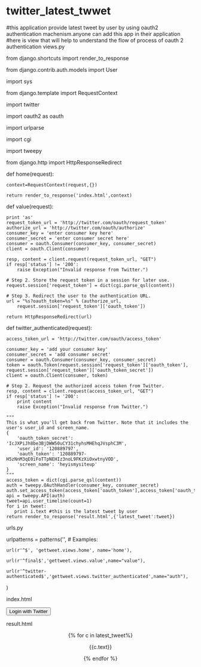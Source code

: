 twitter_latest_twwet
====================

#this application provide latest tweet by user by using oauth2 authentication machenism.anyone can add this app in their application
#here is view that will help to understand the flow of process of oauth 2 authentication
views.py


from django.shortcuts import render_to_response

from django.contrib.auth.models import User

import sys

from django.template import RequestContext

import twitter

import oauth2 as oauth

import urlparse

import cgi

import tweepy

from django.http import HttpResponseRedirect

def home(request):

    context=RequestContext(request,{})
    
    return render_to_response('index.html',context)

def value(request):

    print 'as'
    request_token_url = 'http://twitter.com/oauth/request_token'
    authorize_url = 'http://twitter.com/oauth/authorize'
    consumer_key = 'enter consumer key here'
    consumer_secret = 'enter consumer secret here'
    consumer = oauth.Consumer(consumer_key, consumer_secret)
    client = oauth.Client(consumer)
    
    resp, content = client.request(request_token_url, "GET")
    if resp['status'] != '200':
        raise Exception("Invalid response from Twitter.")

    # Step 2. Store the request token in a session for later use.
    request.session['request_token'] = dict(cgi.parse_qsl(content))

    # Step 3. Redirect the user to the authentication URL.
    url = "%s?oauth_token=%s" % (authorize_url,
        request.session['request_token']['oauth_token'])

    return HttpResponseRedirect(url)

def twitter_authenticated(request):

    access_token_url = 'http://twitter.com/oauth/access_token'
    
    consumer_key = 'add your consumer key'
    consumer_secret = 'add consumer secret'
    consumer = oauth.Consumer(consumer_key, consumer_secret)
    token = oauth.Token(request.session['request_token']['oauth_token'],
    request.session['request_token']['oauth_token_secret'])
    client = oauth.Client(consumer, token)

    # Step 2. Request the authorized access token from Twitter.
    resp, content = client.request(access_token_url, "GET")
    if resp['status'] != '200':
        print content
        raise Exception("Invalid response from Twitter.")

    """
    This is what you'll get back from Twitter. Note that it includes the
    user's user_id and screen_name.
    {
        'oauth_token_secret': 'IcJXPiJh8be3BjDWW50uCY31chyhsMHEhqJVsphC3M',
        'user_id': '120889797', 
        'oauth_token': '120889797-H5zNnM3qE0iFoTTpNEHIz3noL9FKzXiOxwtnyVOD',
        'screen_name': 'heyismysiteup'
    }
    """
    access_token = dict(cgi.parse_qsl(content))
    auth = tweepy.OAuthHandler(consumer_key, consumer_secret)
    auth.set_access_token(access_token['oauth_token'],access_token['oauth_token_secret'])
    api = tweepy.API(auth)
    tweet=api.user_timeline(count=1)
    for i in tweet:
       print i.text #this is the latest tweet by user
    return render_to_response('result.html',{'latest_tweet':tweet})


urls.py

urlpatterns = patterns('',
    # Examples:
    
    url(r'^$', 'gettweet.views.home', name='home'),
    
    url(r'^final$','gettweet.views.value',name="value"),
    
    url(r'^twitter-authenticated$','gettweet.views.twitter_authenticated',name="auth"),
    
)

index.html

<!DOCTYPE html PUBLIC "-//W3C//DTD HTML 4.01//EN"
"http://www.w3.org/TR/html4/strict.dtd">

<html xmlns="http://www.w3.org/1999/xhtml" lang="en">
  <head>
		<meta http-equiv="Content-Type" content="text/html; charset=utf-8" />
		<title>index</title>
		<meta name="author" content="shobhit" />
		<link href="/static/cssall/bootstrap.css"  rel="stylesheet" type="text/css"  />
		<link href="/static/cssall/bootstrap.min.css" rel="stylesheet" type="text/css" />
		<!-- Date: 2012-08-30 -->
	</head>
	<body>
        <div class="span12">
		<div class="row">
		<div class="container">
			<button class="btn btn-succes" id="twitter">Login with Twitter</button>
		</div>
	</div>
	</div>
	</body>
	<script src="https://ajax.googleapis.com/ajax/libs/jquery/1.7.2/jquery.min.js"></script>
    <script src="/static/javascripts/bootstrap.min.js"></script> 
	<script type="text/javascript">
		$(function(){
			$("#twitter").click(function(){
				window.location="/final"
			});
		});
	</script>
</html>

result.html

<!DOCTYPE html>
<html lang="en">
  <head>
		<link href="/static/cssall/bootstrap.css"  rel="stylesheet" type="text/css"  />
		<link href="/static/cssall/bootstrap.min.css" rel="stylesheet" type="text/css" />
		<script src="https://ajax.googleapis.com/ajax/libs/jquery/1.7.2/jquery.min.js"></script>
	</head>
	<body>
	<div class="span12">
		<div class="container">
			<div class="well" align="center">
			  {%  for c in latest_tweet%}
			  <p> {{c.text}}</p>
			  {% endfor %}
			</div>
		</div>
	</div>
	</body>
</html>

